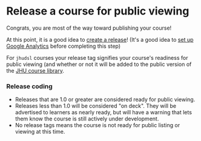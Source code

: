# Release a course for public viewing

Congrats, you are most of the way toward publishing your course!

At this point, it is a good idea to [create a release](https://docs.github.com/en/repositories/releasing-projects-on-github/managing-releases-in-a-repository)! (It's a good idea to [set up Google Analytics](https://github.com/jhudsl/OTTR_Template/wiki/Google-Analytics) before completing this step)

For `jhudsl` courses your release tag signifies your course's readiness for public viewing (and whether or not it will be added to the public version of the [JHU course library](https://docs.google.com/spreadsheets/d/14KYZA2K3J78mHVCiWV6-vkY6it37Ndxnow1Uu7nMa80/edit#gid=0).

### Release coding
- Releases that are 1.0 or greater are considered ready for public viewing.
- Releases less than 1.0 will be considered "on deck". They will be advertised to learners as nearly ready, but will have a warning that lets them know the course is still actively under development.
- No release tags means the course is not ready for public listing or viewing at this time.
